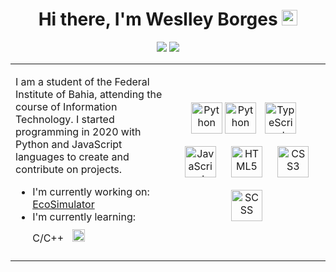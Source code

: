 <h1 align="center"> Hi there, I'm Weslley Borges <img src="https://media.giphy.com/media/hvRJCLFzcasrR4ia7z/giphy.gif" width="25px"></h1>
<p align="center">
  <img src="https://img.shields.io/badge/Country-Brazil-blue?&style=for-the-badge" />
  <img src="https://img.shields.io/github/followers/Weslley-Borges?color=blue&style=for-the-badge" />
</p>

<table align="center">
  <tr>
    <td width="50%">
      <p>
        I am a student of the Federal Institute of Bahia, attending the course of Information Technology. I started programming in 2020 with Python and JavaScript    languages to create and contribute on projects.
      </p>
      <ul>
        <li>I'm currently working on: <a href="https://github.com/Weslley-Borges/EcoSimulator">EcoSimulator</a></li>
        <li>I'm currently learning: C/C++ <img style="margin: 10px" src="https://profilinator.rishav.dev/skills-assets/c-original.svg" alt="" height="20" /></li>
      </ul>
    </td>
    <td>
      <p align="center">
        <img src="https://profilinator.rishav.dev/skills-assets/mysql-original-wordmark.svg" alt="Python" height="50" />
        <img src="https://profilinator.rishav.dev/skills-assets/python-original.svg" alt="Python" height="50" />
        <img style="margin: 10px" src="https://profilinator.rishav.dev/skills-assets/typescript-original.svg" alt="TypeScript" height="50" />
        <img style="margin: 10px" src="https://profilinator.rishav.dev/skills-assets/javascript-original.svg" alt="JavaScript" height="50" />
        <img style="margin: 10px" src="https://profilinator.rishav.dev/skills-assets/html5-original-wordmark.svg" alt="HTML5" height="50" />
        <img style="margin: 10px" src="https://profilinator.rishav.dev/skills-assets/css3-original-wordmark.svg" alt="CSS3" height="50" />
        <img style="margin: 10px" src="https://profilinator.rishav.dev/skills-assets/sass-original.svg" alt="SCSS" height="50" />
      </p>
    </td>
  </tr>
</table>
